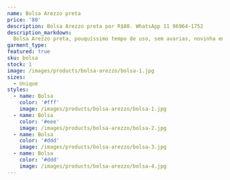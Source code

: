 ```yaml
---
name: Bolsa Arezzo preta
price: '80'
description: Bolsa Arezzo preta por R$80. WhatsApp 11 96964-1752
description_markdown:
  Bolsa Arezzo preta, pouquíssimo tempo de uso, sem avarias, novinha em folha!
garment_type:
featured: true
sku: bolsa
stock: 1
image: /images/products/bolsa-arezzo/bolsa-1.jpg
sizes:
  - Unique
styles:
  - name: Bolsa
    color: '#fff'
    image: /images/products/bolsa-arezzo/bolsa-1.jpg
  - name: Bolsa
    color: '#eee'
    image: /images/products/bolsa-arezzo/bolsa-2.jpg
  - name: Bolsa
    color: '#ddd'
    image: /images/products/bolsa-arezzo/bolsa-3.jpg
  - name: Bolsa
    color: '#ddd'
    image: /images/products/bolsa-arezzo/bolsa-4.jpg    
---
```

